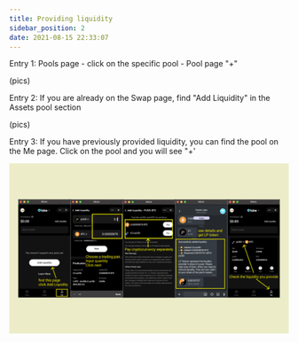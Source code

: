 ```yaml
---
title: Providing liquidity
sidebar_position: 2
date: 2021-08-15 22:33:07
---
```


Entry 1: Pools page - click on the specific pool - Pool page "+"

(pics)

Entry 2: If you are already on the Swap page, find "Add Liquidity" in the Assets pool section

(pics)

Entry 3: If you have previously provided liquidity, you can find the pool on the Me page. Click on the pool and you will see "+'

![](../assets/providing-liquidity-p3.png)

